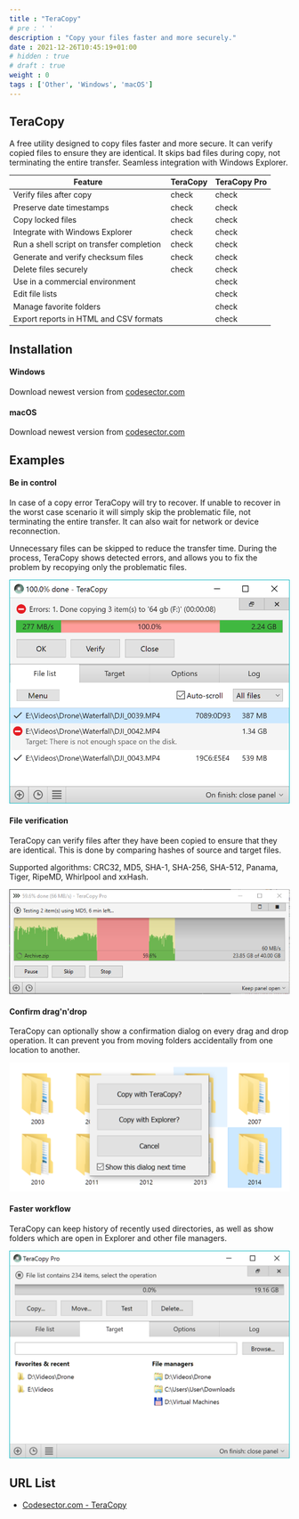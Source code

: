 ```yaml
---
title : "TeraCopy"
# pre : ' '
description : "Copy your files faster and more securely."
date : 2021-12-26T10:45:19+01:00
# hidden : true
# draft : true
weight : 0
tags : ['Other', 'Windows', 'macOS']
---
```


## TeraCopy

A free utility designed to copy files faster and more secure. It can verify copied files to ensure they are identical. It skips bad files during copy, not terminating the entire transfer. Seamless integration with Windows Explorer.

| Feature                                   | TeraCopy | TeraCopy Pro |
| ----------------------------------------- | -------- | ------------ |
| Verify files after copy                   | check    | check        |
| Preserve date timestamps                  | check    | check        |
| Copy locked files                         | check    | check        |
| Integrate with Windows Explorer           | check    | check        |
| Run a shell script on transfer completion | check    | check        |
| Generate and verify checksum files        | check    | check        |
| Delete files securely                     | check    | check        |
| Use in a commercial environment           |          | check        |
| Edit file lists                           |          | check        |
| Manage favorite folders                   |          | check        |
| Export reports in HTML and CSV formats    |          | check        |

## Installation

#### Windows

Download newest version from [codesector.com](https://www.codesector.com/teracopy)

#### macOS

Download newest version from [codesector.com](https://www.codesector.com/teracopy-for-mac)

## Examples

#### Be in control

In case of a copy error TeraCopy will try to recover. If unable to recover in the worst case scenario it will simply skip the problematic file, not terminating the entire transfer. It can also wait for network or device reconnection.

Unnecessary files can be skipped to reduce the transfer time. During the process, TeraCopy shows detected errors, and allows you to fix the problem by recopying only the problematic files.

![Example](images/example1.png)

#### File verification

TeraCopy can verify files after they have been copied to ensure that they are identical. This is done by comparing hashes of source and target files.

Supported algorithms: CRC32, MD5, SHA-1, SHA-256, SHA-512, Panama, Tiger, RipeMD, Whirlpool and xxHash.

![Example](images/example2.png)

#### Confirm drag'n'drop

TeraCopy can optionally show a confirmation dialog on every drag and drop operation. It can prevent you from moving folders accidentally from one location to another.

![Example](images/example3.png)

#### Faster workflow

TeraCopy can keep history of recently used directories, as well as show folders which are open in Explorer and other file managers.

![Example](images/example4.png)

## URL List

* [Codesector.com - TeraCopy](https://www.codesector.com/teracopy)
